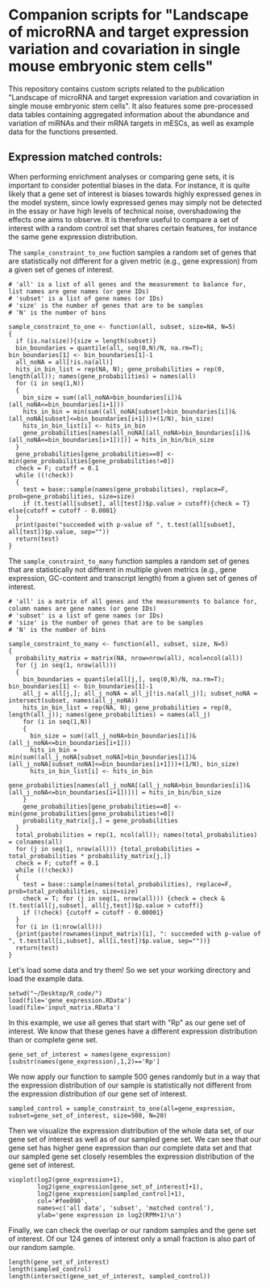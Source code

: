 # Companion scripts for "Landscape of microRNA and target expression variation and covariation in single mouse embryonic stem cells"

This repository contains custom scripts related to the publication "Landscape of microRNA and target expression variation and covariation in single mouse embryonic stem cells". It also features some pre-processed data tables containing aggregated information about the abundance and variation of miRNAs and their mRNA targets in mESCs, as well as example data for the functions presented.

## Expression matched controls:

When performing enrichment analyses or comparing gene sets, it is important to consider potential biases in the data. For instance, it is quite likely that a gene set of interest is biases towards highly expressed genes in the model system, since lowly expressed genes may simply not be detected in the essay or have high levels of technical noise, overshadowing the effects one aims to observe. It is therefore useful to compare a set of interest with a random control set that shares certain features, for instance the same gene expression distribution.

The `sample_constraint_to_one` fuction samples a random set of genes that are statistically not different for a given metric (e.g., gene expression) from a given set of genes of interest.
```
# 'all' is a list of all genes and the measurement to balance for, list names are gene names (or gene IDs)
# 'subset' is a list of gene names (or IDs)
# 'size' is the number of genes that are to be samples
# 'N' is the number of bins

sample_constraint_to_one <- function(all, subset, size=NA, N=5)
{
  if (is.na(size)){size = length(subset)}
  bin_boundaries = quantile(all, seq(0,N)/N, na.rm=T); bin_boundaries[1] <- bin_boundaries[1]-1
  all_noNA = all[!is.na(all)]
  hits_in_bin_list = rep(NA, N); gene_probabilities = rep(0, length(all)); names(gene_probabilities) = names(all)
  for (i in seq(1,N))
  {
    bin_size = sum((all_noNA>bin_boundaries[i])&(all_noNA<=bin_boundaries[i+1]))
    hits_in_bin = min(sum((all_noNA[subset]>bin_boundaries[i])&(all_noNA[subset]<=bin_boundaries[i+1]))+(1/N), bin_size)
    hits_in_bin_list[i] <- hits_in_bin
    gene_probabilities[names(all_noNA[(all_noNA>bin_boundaries[i])&(all_noNA<=bin_boundaries[i+1])])] = hits_in_bin/bin_size
  }
  gene_probabilities[gene_probabilities==0] <- min(gene_probabilities[gene_probabilities!=0])
  check = F; cutoff = 0.1
  while ((!check))
  {
    test = base::sample(names(gene_probabilities), replace=F, prob=gene_probabilities, size=size)
    if (t.test(all[subset], all[test])$p.value > cutoff){check = T} else{cutoff = cutoff - 0.0001}
  }
  print(paste("succeeded with p-value of ", t.test(all[subset], all[test])$p.value, sep=""))
  return(test)
}
```
The `sample_constraint_to_many` function samples a random set of genes that are statistically not different in multiple given metrics (e.g., gene expression, GC-content and transcript length) from a given set of genes of interest.
```
# 'all' is a matrix of all genes and the measurements to balance for, column names are gene names (or gene IDs)
# 'subset' is a list of gene names (or IDs)
# 'size' is the number of genes that are to be samples
# 'N' is the number of bins

sample_constraint_to_many <- function(all, subset, size, N=5)
{
  probability_matrix = matrix(NA, nrow=nrow(all), ncol=ncol(all))
  for (j in seq(1, nrow(all)))
  {
    bin_boundaries = quantile(all[j,], seq(0,N)/N, na.rm=T); bin_boundaries[1] <- bin_boundaries[1]-1
    all_j = all[j,]; all_j_noNA = all_j[!is.na(all_j)]; subset_noNA = intersect(subset, names(all_j_noNA))
    hits_in_bin_list = rep(NA, N); gene_probabilities = rep(0, length(all_j)); names(gene_probabilities) = names(all_j)
    for (i in seq(1,N))
    {
      bin_size = sum((all_j_noNA>bin_boundaries[i])&(all_j_noNA<=bin_boundaries[i+1]))
      hits_in_bin = min(sum((all_j_noNA[subset_noNA]>bin_boundaries[i])&(all_j_noNA[subset_noNA]<=bin_boundaries[i+1]))+(1/N), bin_size)
      hits_in_bin_list[i] <- hits_in_bin
      gene_probabilities[names(all_j_noNA[(all_j_noNA>bin_boundaries[i])&(all_j_noNA<=bin_boundaries[i+1])])] = hits_in_bin/bin_size
    }
    gene_probabilities[gene_probabilities==0] <- min(gene_probabilities[gene_probabilities!=0])
    probability_matrix[j,] = gene_probabilities
  }
  total_probabilities = rep(1, ncol(all)); names(total_probabilities) = colnames(all)
  for (j in seq(1, nrow(all))) {total_probabilities = total_probabilities * probability_matrix[j,]}
  check = F; cutoff = 0.1
  while ((!check))
  {
    test = base::sample(names(total_probabilities), replace=F, prob=total_probabilities, size=size)
    check = T; for (j in seq(1, nrow(all))) {check = check & (t.test(all[j,subset], all[j,test])$p.value > cutoff)}
    if (!check) {cutoff = cutoff - 0.00001}
  }
  for (i in (1:nrow(all)))
  {print(paste(rownames(input_matrix)[i], ": succeeded with p-value of ", t.test(all[i,subset], all[i,test])$p.value, sep=""))}
  return(test)
}
```
Let's load some data and try them! So we set your working directory and load the example data.
```
setwd("~/Desktop/R_code/")
load(file='gene_expression.RData')
load(file='input_matrix.RData')
```
In this example, we use all genes that start with "Rp" as our gene set of interest. We know that these genes have a different expression distribution than or complete gene set.
```
gene_set_of_interest = names(gene_expression)[substr(names(gene_expression),1,2)=='Rp']
```
We now apply our function to sample 500 genes randomly but in a way that the expression distribution of our sample is statistically not different from the expression distribution of our gene set of interest.
```
sampled_control = sample_constraint_to_one(all=gene_expression, subset=gene_set_of_interest, size=500, N=20)
```
Then we visualize the expression distribution of the whole data set, of our gene set of interest as well as of our sampled gene set.
We can see that our gene set has higher gene expression than our complete data set and that our sampled gene set closely resembles the expression distribution of the gene set of interest.
```
vioplot(log2(gene_expression+1),
        log2(gene_expression[gene_set_of_interest]+1),
        log2(gene_expression[sampled_control]+1),
        col='#fee090',
        names=c('all data', 'subset', 'matched control'),
        ylab='gene expression in log2(RPM+1)\n')
```
Finally, we can check the overlap or our random samples and the gene set of interest. Of our 124 genes of interest only a small fraction is also part of our random sample.
```
length(gene_set_of_interest)
length(sampled_control)
length(intersect(gene_set_of_interest, sampled_control))
```
